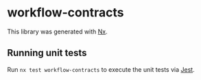 # workflow-contracts

This library was generated with [Nx](https://nx.dev).

## Running unit tests

Run `nx test workflow-contracts` to execute the unit tests via [Jest](https://jestjs.io).
